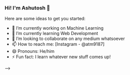 ### Hi! I'm Ashutosh 👋
Here are some ideas to get you started:

- 🔭 I’m currently working on Machine Learning
- 🌱 I’m currently learning Web Development
- 👯 I’m looking to collaborate on any medium whatsoever 
- 📫 How to reach me: [Instagram - @atm9187]
- 😄 Pronouns: He/him
- ⚡ Fun fact: I learn whatever new stuff comes up!

-->
